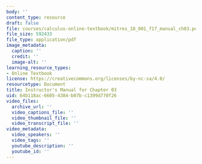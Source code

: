 ```yaml
---
body: ''
content_type: resource
draft: false
file: courses/calculus-online-textbook/mitres_18_001_f17_manual_ch03.pdf
file_size: 592433
file_type: application/pdf
image_metadata:
  caption: ''
  credit: ''
  image-alt: ''
learning_resource_types:
- Online Textbook
license: https://creativecommons.org/licenses/by-nc-sa/4.0/
resourcetype: Document
title: Instructor's Manual for Chapter 03
uid: 64b118ac-6605-4384-b07b-c1399d770f26
video_files:
  archive_url: ''
  video_captions_file: ''
  video_thumbnail_file: ''
  video_transcript_file: ''
video_metadata:
  video_speakers: ''
  video_tags: ''
  youtube_description: ''
  youtube_id: ''
---
```

